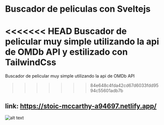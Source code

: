 # Buscador de peliculas con Sveltejs

<<<<<<< HEAD
Buscador de pelicular muy simple utilizando la api de OMDb API y estilizado con TailwindCss
=======
Buscador de pelicular muy simple utilizando la api de OMDb API
>>>>>>> 84e648c4fda42cd67d6033fdd9594c55601adb7b

## link: https://stoic-mccarthy-a94697.netlify.app/

![alt text](https://i.imgur.com/VIjaNqp.jpg)